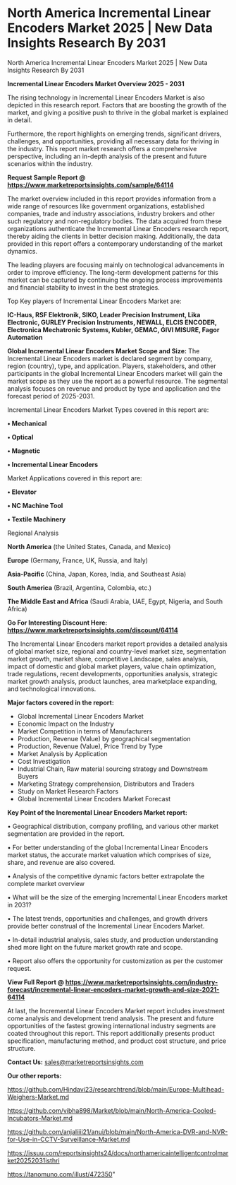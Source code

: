 # North America Incremental Linear Encoders Market 2025 | New Data Insights Research By 2031
North America Incremental Linear Encoders Market 2025 | New Data Insights Research By 2031

<Strong> Incremental Linear Encoders Market Overview 2025 - 2031</strong>

The rising technology in Incremental Linear Encoders Market is also depicted in this research report. Factors that are boosting the growth of the market, and giving a positive push to thrive in the global market is explained in detail.

Furthermore, the report highlights on emerging trends, significant drivers, challenges, and opportunities, providing all necessary data for thriving in the industry. This report market research offers a comprehensive perspective, including an in-depth analysis of the present and future scenarios within the industry.

<strong>Request Sample Report @ <a href=https://www.marketreportsinsights.com/sample/64114>https://www.marketreportsinsights.com/sample/64114</a></strong>

The market overview included in this report provides information from a wide range of resources like government organizations, established companies, trade and industry associations, industry brokers and other such regulatory and non-regulatory bodies. The data acquired from these organizations authenticate the Incremental Linear Encoders research report, thereby aiding the clients in better decision making. Additionally, the data provided in this report offers a contemporary understanding of the market dynamics.

The leading players are focusing mainly on technological advancements in order to improve efficiency. The long-term development patterns for this market can be captured by continuing the ongoing process improvements and financial stability to invest in the best strategies.

Top Key players of Incremental Linear Encoders Market are:

<strong>IC-Haus, RSF Elektronik, SIKO, Leader Precision Instrument, Lika Electronic, GURLEY Precision Instruments, NEWALL, ELCIS ENCODER, Electronica Mechatronic Systems, Kubler, GEMAC, GIVI MISURE, Fagor Automation</strong>

<strong><b>Global Incremental Linear Encoders Market Scope and Size:</b></strong>
The Incremental Linear Encoders market is declared segment by company, region (country), type, and application. Players, stakeholders, and other participants in the global Incremental Linear Encoders market will gain the market scope as they use the report as a powerful resource. The segmental analysis focuses on revenue and product by type and application and the forecast period of 2025-2031.

Incremental Linear Encoders Market Types covered in this report are:

<strong>• Mechanical

• Optical

• Magnetic

• Incremental Linear Encoders</strong>

Market Applications covered in this report are:

<strong>• Elevator

• NC Machine Tool

• Textile Machinery</strong> 

Regional Analysis

<strong>North America</strong> (the United States, Canada, and Mexico)

<strong>Europe</strong> (Germany, France, UK, Russia, and Italy)

<strong>Asia-Pacific</strong> (China, Japan, Korea, India, and Southeast Asia)

<strong>South America</strong> (Brazil, Argentina, Colombia, etc.)

<strong>The Middle East and Africa</strong> (Saudi Arabia, UAE, Egypt, Nigeria, and South Africa)

<strong>Go For Interesting Discount Here: <a href=https://www.marketreportsinsights.com/discount/64114>https://www.marketreportsinsights.com/discount/64114</a></strong>

The Incremental Linear Encoders market report provides a detailed analysis of global market size, regional and country-level market size, segmentation market growth, market share, competitive Landscape, sales analysis, impact of domestic and global market players, value chain optimization, trade regulations, recent developments, opportunities analysis, strategic market growth analysis, product launches, area marketplace expanding, and technological innovations.

<strong><b>Major factors covered in the report:</b></strong>
<ul>
  <li>Global Incremental Linear Encoders Market </li>
  <li>Economic Impact on the Industry</li>
  <li>Market Competition in terms of Manufacturers</li>
  <li>Production, Revenue (Value) by geographical segmentation</li>
  <li>Production, Revenue (Value), Price Trend by Type</li>
  <li>Market Analysis by Application</li>
  <li>Cost Investigation</li>
  <li>Industrial Chain, Raw material sourcing strategy and Downstream Buyers</li>
  <li>Marketing Strategy comprehension, Distributors and Traders</li>
  <li>Study on Market Research Factors</li>
  <li>Global Incremental Linear Encoders Market Forecast</li>
</ul>

<strong><b>Key Point of the Incremental Linear Encoders Market report:</b></strong>

• Geographical distribution, company profiling, and various other market segmentation are provided in the report.

• For better understanding of the global Incremental Linear Encoders market status, the accurate market valuation which comprises of size, share, and revenue are also covered.

• Analysis of the competitive dynamic factors better extrapolate the complete market overview

• What will be the size of the emerging Incremental Linear Encoders market in 2031?

• The latest trends, opportunities and challenges, and growth drivers provide better construal of the Incremental Linear Encoders Market.

• In-detail industrial analysis, sales study, and production understanding shed more light on the future market growth rate and scope.

• Report also offers the opportunity for customization as per the customer request.

<strong><b>View Full Report @ <a href=https://www.marketreportsinsights.com/industry-forecast/incremental-linear-encoders-market-growth-and-size-2021-64114>https://www.marketreportsinsights.com/industry-forecast/incremental-linear-encoders-market-growth-and-size-2021-64114</a></b></strong>


At last, the Incremental Linear Encoders Market report includes investment come analysis and development trend analysis. The present and future opportunities of the fastest growing international industry segments are coated throughout this report. This report additionally presents product specification, manufacturing method, and product cost structure, and price structure.

<strong>Contact Us:</strong>
sales@marketreportsinsights.com

<strong>Our other reports:</strong>

<a href=https://github.com/Hindavi23/researchtrend/blob/main/Europe-Multihead-Weighers-Market.md>https://github.com/Hindavi23/researchtrend/blob/main/Europe-Multihead-Weighers-Market.md</a>

<a href=https://github.com/vibha898/Market/blob/main/North-America-Cooled-Incubators-Market.md>https://github.com/vibha898/Market/blob/main/North-America-Cooled-Incubators-Market.md</a>

<a href=https://github.com/anjaliiii21/anui/blob/main/North-America-DVR-and-NVR-for-Use-in-CCTV-Surveillance-Market.md>https://github.com/anjaliiii21/anui/blob/main/North-America-DVR-and-NVR-for-Use-in-CCTV-Surveillance-Market.md</a>

<a href=https://issuu.com/reportsinsights24/docs/northamericaintelligentcontrolmarket20252031isthri>https://issuu.com/reportsinsights24/docs/northamericaintelligentcontrolmarket20252031isthri</a>

<a href=https://tanomuno.com/illust/472350>https://tanomuno.com/illust/472350</a>"
